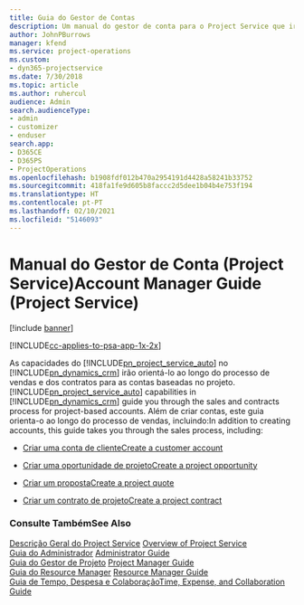 ```yaml
---
title: Guia do Gestor de Contas
description: Um manual do gestor de conta para o Project Service que irá orientá-lo ao longo do processo de vendas e dos contratos para as contas baseadas no projeto.
author: JohnPBurrows
manager: kfend
ms.service: project-operations
ms.custom:
- dyn365-projectservice
ms.date: 7/30/2018
ms.topic: article
ms.author: ruhercul
audience: Admin
search.audienceType:
- admin
- customizer
- enduser
search.app:
- D365CE
- D365PS
- ProjectOperations
ms.openlocfilehash: b1908fdf012b470a2954191d4428a58241b33752
ms.sourcegitcommit: 418fa1fe9d605b8faccc2d5dee1b04b4e753f194
ms.translationtype: HT
ms.contentlocale: pt-PT
ms.lasthandoff: 02/10/2021
ms.locfileid: "5146093"
---
```

# <a name="account-manager-guide-project-service"></a><span data-ttu-id="833ab-103">Manual do Gestor de Conta (Project Service)</span><span class="sxs-lookup"><span data-stu-id="833ab-103">Account Manager Guide (Project Service)</span></span>

[!include [banner](../includes/psa-now-project-operations.md)]

[!INCLUDE[cc-applies-to-psa-app-1x-2x](../includes/cc-applies-to-psa-app-1x-2x.md)]

<span data-ttu-id="833ab-104">As capacidades do [!INCLUDE[pn_project_service_auto](../includes/pn-project-service-auto.md)] no [!INCLUDE[pn_dynamics_crm](../includes/pn-dynamics-crm.md)] irão orientá-lo ao longo do processo de vendas e dos contratos para as contas baseadas no projeto.</span><span class="sxs-lookup"><span data-stu-id="833ab-104">[!INCLUDE[pn_project_service_auto](../includes/pn-project-service-auto.md)] capabilities in [!INCLUDE[pn_dynamics_crm](../includes/pn-dynamics-crm.md)] guide you through the sales and contracts process for project-based accounts.</span></span> <span data-ttu-id="833ab-105">Além de criar contas, este guia orienta-o ao longo do processo de vendas, incluindo:</span><span class="sxs-lookup"><span data-stu-id="833ab-105">In addition to creating accounts, this guide takes you through the sales process, including:</span></span>  
  
-   [<span data-ttu-id="833ab-106">Criar uma conta de cliente</span><span class="sxs-lookup"><span data-stu-id="833ab-106">Create a customer account</span></span>](../psa/create-customer-account.md)  
  
-   [<span data-ttu-id="833ab-107">Criar uma oportunidade de projeto</span><span class="sxs-lookup"><span data-stu-id="833ab-107">Create a project opportunity</span></span>](../psa/create-project-opportunity.md)  
  
-   [<span data-ttu-id="833ab-108">Criar um proposta</span><span class="sxs-lookup"><span data-stu-id="833ab-108">Create a project quote</span></span>](../psa/create-project-quote.md)  
  
-   [<span data-ttu-id="833ab-109">Criar um contrato de projeto</span><span class="sxs-lookup"><span data-stu-id="833ab-109">Create a project contract</span></span>](../psa/create-project-contract.md)  
  
  
### <a name="see-also"></a><span data-ttu-id="833ab-110">Consulte Também</span><span class="sxs-lookup"><span data-stu-id="833ab-110">See Also</span></span>  
 <span data-ttu-id="833ab-111">[Descrição Geral do Project Service](../psa/overview.md) </span><span class="sxs-lookup"><span data-stu-id="833ab-111">[Overview of Project Service](../psa/overview.md) </span></span>  
 <span data-ttu-id="833ab-112">[Guia do Administrador](../psa/admin-guide.md) </span><span class="sxs-lookup"><span data-stu-id="833ab-112">[Administrator Guide](../psa/admin-guide.md) </span></span>  
 <span data-ttu-id="833ab-113">[Guia do Gestor de Projeto](../psa/project-manager-guide.md) </span><span class="sxs-lookup"><span data-stu-id="833ab-113">[Project Manager Guide](../psa/project-manager-guide.md) </span></span>  
 <span data-ttu-id="833ab-114">[Guia do Resource Manager](../psa/resource-manager-guide.md) </span><span class="sxs-lookup"><span data-stu-id="833ab-114">[Resource Manager Guide](../psa/resource-manager-guide.md) </span></span>  
 [<span data-ttu-id="833ab-115">Guia de Tempo, Despesa e Colaboração</span><span class="sxs-lookup"><span data-stu-id="833ab-115">Time, Expense, and Collaboration Guide</span></span>](../psa/time-expense-collaboration-guide.md)
